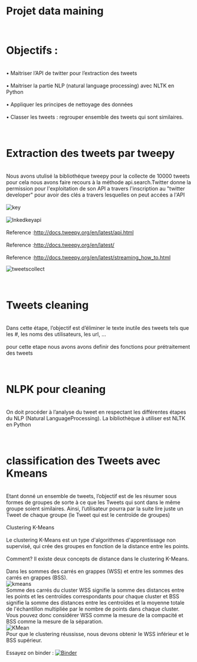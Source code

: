 # <br color="red">Projet data maining</br>
# <br>Objectifs :</br>
<br>• Maitriser l’API de twitter pour l’extraction des tweets</br>
<br>• Maitriser la partie NLP (natural language processing) avec NLTK en Python</br>
<br>• Appliquer les principes de nettoyage des données</br>
<br>• Classer les tweets : regrouper ensemble des tweets qui sont similaires. </br>
# <br> Extraction des tweets par tweepy</br>
<br> Nous avons utulisé la bibliothéque tweepy pour la collecte de 10000 tweets pour cela nous avons faire recours à la méthode api.search.Twitter donne la permission pour l'exploitation de son API a travers l'inscription au "twitter developer" pour avoir des clés a travers lesquelles on peut accées a l'API</br>
<br>![key](https://user-images.githubusercontent.com/66451325/102282770-6677b280-3f31-11eb-98bf-b64b956108a0.jpg)</br>
<br>![Inkedkeyapi](https://user-images.githubusercontent.com/66451325/102282795-71324780-3f31-11eb-8578-87052552b009.jpg)</br>
<br>Reference :http://docs.tweepy.org/en/latest/api.html</br>
<br>Reference :http://docs.tweepy.org/en/latest/</br>
<br>Reference :http://docs.tweepy.org/en/latest/streaming_how_to.html</br>

![tweetscollect](https://user-images.githubusercontent.com/66451325/102276023-881f6c80-3f26-11eb-892e-fbc10c94aed9.gif)

# <br> Tweets cleaning</br>
 <br> Dans cette étape, l’objectif est d’éliminer le texte inutile des tweets tels que les #, les noms des
utilisateurs, les url, …</br>
 <br>pour cette etape nous avons avons definir des fonctions pour prétraitement des tweets  </br>
# <br> NLPK pour cleaning</br>
 <br> On doit procéder à l’analyse du tweet en respectant les différentes étapes du NLP (Natural
LanguageProcessing). La bibliothèque à utiliser est NLTK en Python</br>
# <br> classification des Tweets avec Kmeans</br>
<br>Etant donné un ensemble de tweets, l’objectif est de les résumer sous formes de groupes de sorte à
ce que les Tweets qui sont dans le même groupe soient similaires. Ainsi, l’utilisateur pourra par la
suite lire juste un Tweet de chaque groupe (le Tweet qui est le centroïde de groupes)</br>
<br>Clustering K-Means</br>
<br>Le clustering K-Means est un type d'algorithmes d'apprentissage non supervisé, qui crée des groupes en fonction de la distance entre les points. </br>
<br>Comment? Il existe deux concepts de distance dans le clustering K-Means.</br> 
<br>Dans les sommes des carrés en grappes (WSS) et entre les sommes des carrés en grappes (BSS).</br>
![kmeans](https://user-images.githubusercontent.com/66451325/102290626-b3638500-3f41-11eb-9796-aec4db36d542.PNG)
<br>Somme des carrés du cluster WSS signifie la somme des distances entre les points et les centroïdes correspondants pour chaque cluster et BSS signifie la somme des distances entre les centroïdes et la moyenne totale de l'échantillon multipliée par le nombre de points dans chaque cluster. Vous pouvez donc considérer WSS comme la mesure de la compacité et BSS comme la mesure de la séparation.</br>
![KMean](https://user-images.githubusercontent.com/66451325/102290622-b2325800-3f41-11eb-9aba-c6d54b3b0bb2.PNG)
<br>Pour que le clustering réussisse, nous devons obtenir le WSS inférieur et le BSS supérieur.</br>
<br>Essayez on binder : [![Binder](https://mybinder.org/badge_logo.svg)](https://mybinder.org/v2/gh/Mariem-ro/projet_data_maining/main)</br>

